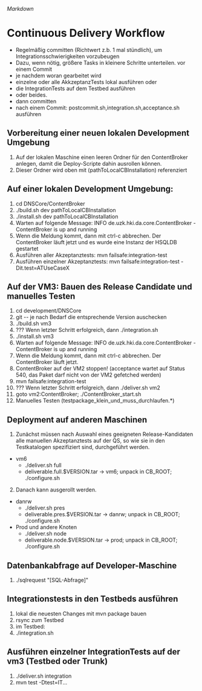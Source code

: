 *Markdown*

# Continuous Delivery Workflow

* Regelmäßig committen (Richtwert z.b. 1 mal stündlich), um Integrationsschwierigkeiten vorzubeugen
* Dazu, wenn nötig, größere Tasks in kleinere Schritte unterteilen.
vor einem Commit
* je nachdem woran gearbeitet wird
 * einzelne oder alle AkkzeptanzTests lokal ausführen oder
 * die IntegrationTests auf dem Testbed ausführen
 * oder beides.
* dann committen
* nach einem Commit: postcommit.sh,integration.sh,acceptance.sh ausführen

## Vorbereitung einer neuen lokalen Development Umgebung
1. Auf der lokalen Maschine einen leeren Ordner für den ContentBroker anlegen, damit die Deploy-Scripte dahin ausrollen können.
2. Dieser Ordner wird oben mit (pathToLocalCBInstallation) referenziert

## Auf einer lokalen Development Umgebung:
1. cd DNSCore/ContentBroker
2. ./build.sh dev pathToLocalCBInstallation
3. ./install.sh dev pathToLocalCBInstallation
4. Warten auf folgende Message: INFO  de.uzk.hki.da.core.ContentBroker - ContentBroker is up and running 
5. Wenn die Meldung kommt, dann mit ctrl-c abbrechen. Der ContentBroker läuft jetzt und es wurde eine Instanz der HSQLDB gestartet
6. Ausführen aller Akzeptanztests: mvn failsafe:integration-test
7. Ausführen einzelner Akzeptanztests: mvn failsafe:integration-test -Dit.test=ATUseCaseX

## Auf der VM3: Bauen des Release Candidate und manuelles Testen
1. cd development/DNSCore
2. git -- je nach Bedarf die entsprechende Version auschecken
3. ./build.sh vm3
3. ??? Wenn letzter Schritt erfolgreich, dann ./integration.sh
4. ./install.sh vm3
5. Warten auf folgende Message: INFO  de.uzk.hki.da.core.ContentBroker - ContentBroker is up and running 
6. Wenn die Meldung kommt, dann mit ctrl-c abbrechen. Der ContentBroker läuft jetzt.
7. ContentBroker auf der VM2 stoppen! (acceptance wartet auf Status 540, das Paket darf nicht von der VM2 gefetched werden)
8. mvn failsafe:integration-test
9. ??? Wenn letzter Schritt erfolgreich, dann ./deliver.sh vm2
10. goto vm2:ContentBroker; ./ContentBroker_start.sh
11. Manuelles Testen (testpackage_klein_und_muss_durchlaufen.*)

## Deployment auf anderen Maschinen 
1. Zunächst müssen nach Auswahl eines geeigneten Release-Kandidaten alle manuellen Akzeptanztests auf der QS,
so wie sie in den Testkatalogen spezifiziert sind, durchgeführt werden.
* vm6
	* ./deliver.sh full
	* deliverable.full.$VERSION.tar -> vm6; unpack in CB_ROOT; ./configure.sh
2. Danach kann ausgerollt werden.
* danrw
	* ./deliver.sh pres
	* deliverable.pres.$VERSION.tar -> danrw; unpack in CB_ROOT; ./configure.sh
* Prod und andere Knoten
	* ./deliver.sh node
	* deliverable.node.$VERSION.tar -> prod; unpack in CB_ROOT; ./configure.sh

## Datenbankabfrage auf Developer-Maschine
1. ./sqlrequest "[SQL-Abfrage]"


## Integrationstests in den Testbeds ausführen
1. lokal die neuesten Changes mit mvn package bauen
2. rsync zum Testbed
3. im Testbed: 
4. ./integration.sh

## Ausführen einzelner IntegrationTests auf der vm3 (Testbed oder Trunk)
1. ./deliver.sh integration
2. mvn test -Dtest=IT...

